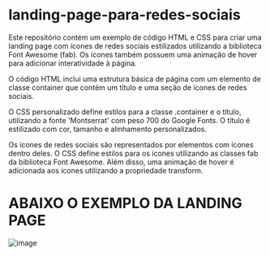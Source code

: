 # landing-page-para-redes-sociais
Este repositório contém um exemplo de código HTML e CSS para criar uma landing page com ícones de redes sociais estilizados utilizando a biblioteca Font Awesome (fab). Os ícones também possuem uma animação de hover para adicionar interatividade à página.

O código HTML inclui uma estrutura básica de página com um elemento de classe container que contém um título e uma seção de ícones de redes sociais.

O CSS personalizado define estilos para a classe .container e o título, utilizando a fonte 'Montserrat' com peso 700 do Google Fonts. O título é estilizado com cor, tamanho e alinhamento personalizados.

Os ícones de redes sociais são representados por elementos com ícones dentro deles. O CSS define estilos para os ícones utilizando as classes fab da biblioteca Font Awesome. Além disso, uma animação de hover é adicionada aos ícones utilizando a propriedade transform.

<h1>ABAIXO O EXEMPLO DA LANDING PAGE</h1>

![image](https://github.com/joaovt2/landing-page-para-redes-sociais/assets/76740018/9e58ed77-8e07-455d-978e-bbed18d15f33)

